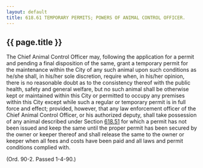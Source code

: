 ---
layout: default 
title: 618.61 TEMPORARY PERMITS; POWERS OF ANIMAL CONTROL OFFICER.---

{{ page.title }}
----------------

The Chief Animal Control Officer may, following the application for a
permit and pending a final disposition of the same, grant a temporary
permit for the maintenance within the City of any such animal upon such
conditions as he/she shall, in his/her sole discretion, require when, in
his/her opinion, there is no reasonable doubt as to the consistency
thereof with the public health, safety and general welfare, but no such
animal shall be otherwise kept or maintained within this City or
permitted to occupy any premises within this City except while such a
regular or temporary permit is in full force and effect; provided,
however, that any law enforcement officer of the Chief Animal Control
Officer, or his authorized deputy, shall take possession of any animal
described under Section [618.51](2cae7fea.html) for which a permit has
not been issued and keep the same until the proper permit has been
secured by the owner or keeper thereof and shall release the same to the
owner or keeper when all fees and costs have been paid and all laws and
permit conditions complied with.

(Ord. 90-2. Passed 1-4-90.)
